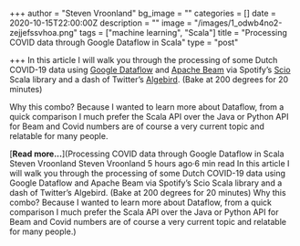 +++
author = "Steven Vroonland"
bg_image = ""
categories = []
date = 2020-10-15T22:00:00Z
description = ""
image = "/images/1_odwb4no2-zejjefssvhoa.png"
tags = ["machine learning", "Scala"]
title = "Processing COVID data through Google Dataflow in Scala"
type = "post"

+++
In this article I will walk you through the processing of some Dutch COVID-19 data using [Google Dataflow](https://cloud.google.com/dataflow) and [Apache Beam](https://beam.apache.org/) via Spotify’s [Scio](https://spotify.github.io/scio/) Scala library and a dash of Twitter’s [Algebird](https://github.com/twitter/algebird). (Bake at 200 degrees for 20 minutes)

Why this combo? Because I wanted to learn more about Dataflow, from a quick comparison I much prefer the Scala API over the Java or Python API for Beam and Covid numbers are of course a very current topic and relatable for many people.

[**Read more...**](Processing COVID data through Google Dataflow in Scala Steven Vroonland Steven Vroonland 5 hours ago·6 min read  In this article I will walk you through the processing of some Dutch COVID-19 data using Google Dataflow and Apache Beam via Spotify’s Scio Scala library and a dash of Twitter’s Algebird. (Bake at 200 degrees for 20 minutes) Why this combo? Because I wanted to learn more about Dataflow, from a quick comparison I much prefer the Scala API over the Java or Python API for Beam and Covid numbers are of course a very current topic and relatable for many people.)